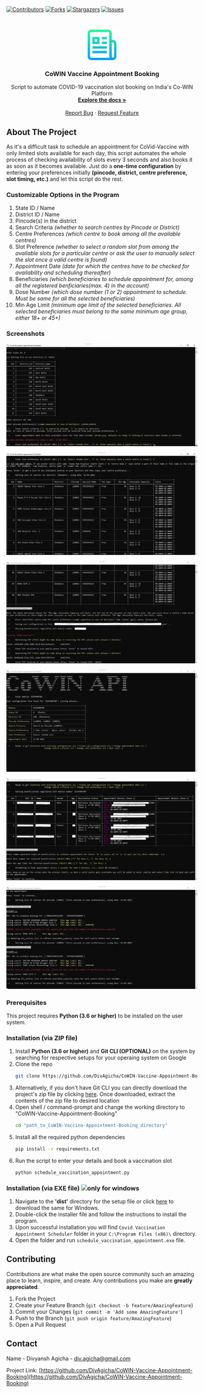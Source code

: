 <!--
*** Thanks for checking out this project. If you have a suggestion
*** that would make this better, please fork the repo and create a pull request
*** or simply open an issue with the tag "enhancement".
-->



<!-- PROJECT SHIELDS -->
<!--
*** I'm using markdown "reference style" links for readability.
*** Reference links are enclosed in brackets [ ] instead of parentheses ( ).
*** See the bottom of this document for the declaration of the reference variables
*** for contributors-url, forks-url, etc. This is an optional, concise syntax you may use.
*** https://www.markdownguide.org/basic-syntax/#reference-style-links
-->
[![Contributors][contributors-shield]][contributors-url]
[![Forks][forks-shield]][forks-url]
[![Stargazers][stars-shield]][stars-url]
[![Issues][issues-shield]][issues-url]



<!-- PROJECT LOGO -->
<br />
<p align="center">
	<a href="https://github.com/DivAgicha/CoWIN-Vaccine-Appointment-Booking">
		<img src="./images/logo.png" alt="Logo" width="80" height="80">
	</a>
	<h3 align="center">CoWIN Vaccine Appointment Booking</h3>
	<p align="center">
		Script to automate COVID-19 vaccination slot booking on India's Co-WIN Platform
		<br />
		<a href="https://github.com/DivAgicha/CoWIN-Vaccine-Appointment-Booking"><strong>Explore the docs »</strong></a>
		<br />
		<br />
		<a href="mailto:div.agicha@gmail.com">Report Bug</a>
		·
		<a href="mailto:div.agicha@gmail.com">Request Feature</a>
</p>



<!-- ABOUT -->
## About The Project

As it's a difficult task to schedule an appointment for CoVid-Vaccine with only limited slots available for each day, this script automates the whole process of checking availability of slots every 3 seconds and also books it as soon as it becomes available. Just do a **one-time configuration** by entering your preferences initially **(pincode, district, centre preference, slot timing, etc.)** and let this script do the rest.



### Customizable Options in the Program

1. State ID / Name
2. District ID / Name
3. Pincode(s) in the district
4. Search Criteria *(whether to search centres by Pincode or District)*
5. Centre Preferences *(which centre to book among all the available centres)*
6. Slot Preference *(whether to select a random slot from among the available slots for a particular centre or ask the user to manually select the slot once a valid centre is found)*
7. Appointment Date *(date for which the centres have to be checked for availability and scheduling thereafter)*
8. Beneficiaries *(which beneficiaries to schedule appointment for, among all the registered benficiaries(max. 4) in the account)*
9. Dose Number *(which dose number (1 or 2) appointment to schedule. Must be same for all the selected beneficiaries)*
10. Min Age Limit *(minimum age limit of the selected beneficiaries. All selected beneficiaries must belong to the same minimum age group, either 18+ or 45+)*



### Screenshots

![](./images/screenshots/1.png)


![](./images/screenshots/2.png)


![](./images/screenshots/3.png)


![](./images/screenshots/4.png)


![](./images/screenshots/5.png)


![](./images/screenshots/6.png)


<!-- PREREQUISITES -->
### Prerequisites

This project requires **Python (3.6 or higher)** to be installed on the user system.



<!-- INSTALLATION -->
### Installation (via ZIP file)

1. Install **Python (3.6 or higher)** and **Git CLI (OPTIONAL)** on the system by searching for respective setups for your operaing system on Google
2. Clone the repo
	```sh
	git clone https://github.com/DivAgicha/CoWIN-Vaccine-Appointment-Booking.git
	```	
3. Alternatively, if you don't have Git CLI you can directly download the project's zip file by clicking [here](https://github.com/DivAgicha/CoWIN-Vaccine-Appointment-Booking/archive/refs/heads/master.zip). Once downloaded, extract the contents of the zip file to desired location
4. Open shell / command-prompt and change the working directory to "CoWIN-Vaccine-Appointment-Booking"
	```sh
	cd "path_to_CoWIN-Vaccine-Appointment-Booking_directory"
	```
5. Install all the required python dependencies
	```sh
	pip install -r requirements.txt
	```
6. Run the script to enter your details and book a vaccination slot
	```sh
	python schedule_vaccination_appointment.py
	```



<!-- INSTALLATION -->
### Installation (via EXE file)		![only for windows](https://img.shields.io/badge/Note-For%20Windows%20Users%20Only-green?style=plastic)

1. Navigate to the **'dist'** directory for the setup file or click [here](https://github.com/DivAgicha/CoWIN-Vaccine-Appointment-Booking/raw/master/dist/CovidVaccinationAppointmentScheduler-Setup-v1.1.exe) to download the same for Windows.
2. Double-click the installer file and follow the instructions to install the program.
3. Upon successful installation you will find `Covid Vaccination Appointment Scheduler` folder in your `C:\Program Files (x86)\` directory.
4. Open the folder and run `schedule_vaccination_appointment.exe` file.



<!-- CONTRIBUTING -->
## Contributing

Contributions are what make the open source community such an amazing place to learn, inspire, and create. Any contributions you make are **greatly appreciated**.

1. Fork the Project
2. Create your Feature Branch (`git checkout -b feature/AmazingFeature`)
3. Commit your Changes (`git commit -m 'Add some AmazingFeature'`)
4. Push to the Branch (`git push origin feature/AmazingFeature`)
5. Open a Pull Request



<!-- CONTACT -->
## Contact

Name - Divyansh Agicha - [div.agicha@gmail.com](mailto:div.agicha@gmail.com)

Project Link: [https://github.com/DivAgicha/CoWIN-Vaccine-Appointment-Booking](https://github.com/DivAgicha/CoWIN-Vaccine-Appointment-Booking)



<!-- MARKDOWN LINKS & IMAGES -->
<!-- https://www.markdownguide.org/basic-syntax/#reference-style-links -->
[contributors-shield]: https://img.shields.io/github/contributors/DivAgicha/CoWIN-Vaccine-Appointment-Booking.svg?style=for-the-badge
[contributors-url]: https://github.com/DivAgicha/CoWIN-Vaccine-Appointment-Booking/graphs/contributors
[forks-shield]: https://img.shields.io/github/forks/DivAgicha/CoWIN-Vaccine-Appointment-Booking.svg?style=for-the-badge
[forks-url]: https://github.com/DivAgicha/CoWIN-Vaccine-Appointment-Booking/network/members
[stars-shield]: https://img.shields.io/github/stars/DivAgicha/CoWIN-Vaccine-Appointment-Booking.svg?style=for-the-badge
[stars-url]: https://github.com/DivAgicha/CoWIN-Vaccine-Appointment-Booking/stargazers
[issues-shield]: https://img.shields.io/github/issues/DivAgicha/CoWIN-Vaccine-Appointment-Booking.svg?style=for-the-badge
[issues-url]: https://github.com/DivAgicha/CoWIN-Vaccine-Appointment-Booking/issues
